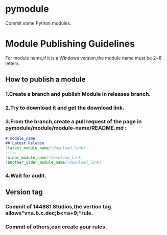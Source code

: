 # pymodule
Commit some Python modules.
# Module Publishing Guidelines
For module name,if it is a Windows version,the module name must be 2~8 letters.
## How to publish a module
### 1.Create a branch and publish Module in releases branch.
### 2.Try to download it and get the download link.
### 3.From the branch,create a pull request of the page in pymodule/module/module-name/README.md :
```markdown
# module_name
## Latest Release
[latest_module_name](download_link)
-----
[older_module_name](download_link)
[another_older_module_name](download_link)
```
### 4.Wait for audit.
## Version tag
### Commit of 144881 Studios,the vertion tag allows“v=a.b.c.dec;b<=a+9;”rule.  
### Commit of others,can create your rules.
